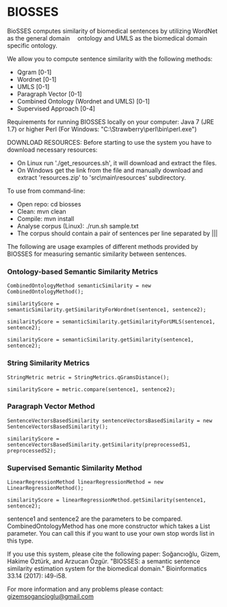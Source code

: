 # BIOSSES

BioSSES computes similarity of biomedical sentences by utilizing WordNet as the general domain  ontology and UMLS as the biomedical domain specific ontology.

We allow you to compute sentence similarity with the following methods:

- Qgram [0-1]
- Wordnet [0-1]
- UMLS [0-1]
- Paragraph Vector [0-1]
- Combined Ontology (Wordnet and UMLS) [0-1]
- Supervised Approach [0-4]

Requirements for running BIOSSES locally on your computer:
	Java 7 (JRE 1.7) or higher
	Perl (For Windows: "C:\Strawberry\perl\bin\perl.exe")

DOWNLOAD RESOURCES:
Before starting to use the system you have to download necessary resources:
  - On Linux run './get_resources.sh', it will download and extract the files.
  - On Windows get the link from the file and manually download and extract 'resources.zip' 
    to 'src\main\resources\' subdirectory.  

To use from command-line:
  - Open repo: cd biosses
  - Clean: mvn clean
  - Compile: mvn install
  - Analyse corpus (Linux): ./run.sh sample.txt
  - The corpus should contain a pair of sentences per line separated by |||

	
The following are usage examples of different methods provided by BIOSSES for measuring semantic similarity between sentences.

 ### Ontology-based Semantic Similarity Metrics

 `CombinedOntologyMethod semanticSimilarity = new CombinedOntologyMethod();`
 
 `similarityScore = semanticSimilarity.getSimilarityForWordnet(sentence1, sentence2);`
 
 `similarityScore = semanticSimilarity.getSimilarityForUMLS(sentence1, sentence2);`
 
 `similarityScore = semanticSimilarity.getSimilarity(sentence1, sentence2);`
 
 ### String Similarity Metrics
 
 `StringMetric metric = StringMetrics.qGramsDistance();`
 
 `similarityScore = metric.compare(sentence1, sentence2);`

 ### Paragraph Vector Method 
 
 `SentenceVectorsBasedSimilarity sentenceVectorsBasedSimilarity = new SentenceVectorsBasedSimilarity();`
 
 `similarityScore = sentenceVectorsBasedSimilarity.getSimilarity(preprocessedS1, preprocessedS2);`

 ### Supervised Semantic Similarity Method
 
 `LinearRegressionMethod linearRegressionMethod = new LinearRegressionMethod();`
 
 `similarityScore = linearRegressionMethod.getSimilarity(sentence1, sentence2);`


sentence1 and sentence2 are the <String> parameters to be compared. 
CombinedOntologyMethod has one more constructor which takes a List<String> parameter. You can call this if you want to use your own stop words list in this type.
                                        						 							  			  
If you use this system, please cite the following paper:
Soğancıoğlu, Gizem, Hakime Öztürk, and Arzucan Özgür. "BIOSSES: a semantic sentence similarity estimation system for the biomedical domain." Bioinformatics 33.14 (2017): i49-i58.

For more information and any problems please contact: gizemsogancioglu@gmail.com



	
